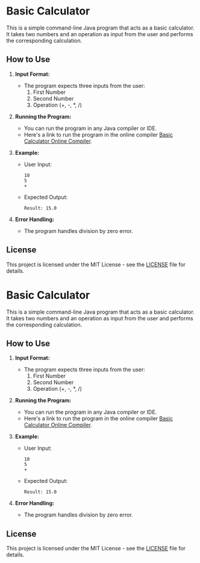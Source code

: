 # Basic Calculator

This is a simple command-line Java program that acts as a basic calculator. It takes two numbers and an operation as input from the user and performs the corresponding calculation.

## How to Use

1. **Input Format:**

    - The program expects three inputs from the user:
        1. First Number
        2. Second Number
        3. Operation (+, -, *, /)
   
2. **Running the Program:**

    - You can run the program in any Java compiler or IDE.
    - Here's a link to run the program in the online compiler [Basic Calculator Online Compiler](https://onecompiler.com/java/42d4q34jr).

3. **Example:**

    - User Input:
        ```
        10
        5
        +
        ```
    - Expected Output:
        ```
        Result: 15.0
        ```

4. **Error Handling:**

    - The program handles division by zero error.

## License

This project is licensed under the MIT License - see the [LICENSE](LICENSE) file for details.
# Basic Calculator

This is a simple command-line Java program that acts as a basic calculator. It takes two numbers and an operation as input from the user and performs the corresponding calculation.

## How to Use

1. **Input Format:**

    - The program expects three inputs from the user:
        1. First Number
        2. Second Number
        3. Operation (+, -, *, /)
   
2. **Running the Program:**

    - You can run the program in any Java compiler or IDE.
    - Here's a link to run the program in the online compiler [Basic Calculator Online Compiler](https://onecompiler.com/java/42d4q34jr).

3. **Example:**

    - User Input:
        ```
        10
        5
        +
        ```
    - Expected Output:
        ```
        Result: 15.0
        ```

4. **Error Handling:**

    - The program handles division by zero error.

## License

This project is licensed under the MIT License - see the [LICENSE](LICENSE) file for details.
